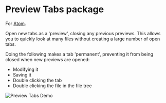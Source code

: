 # Preview Tabs package

For [Atom](https://atom.io/).

Open new tabs as a 'preview', closing any previous previews. This allows you to quickly look at many files without creating
a large number of open tabs.

Doing the following makes a tab 'permanent', preventing it from being closed when new previews are opened:

* Modifying it
* Saving it
* Double clicking the tab
* Double clicking the file in the file tree

![Preview Tabs Demo](https://cloud.githubusercontent.com/assets/2503289/4603894/bb812df4-517d-11e4-8c48-9f0bc382b465.gif)
